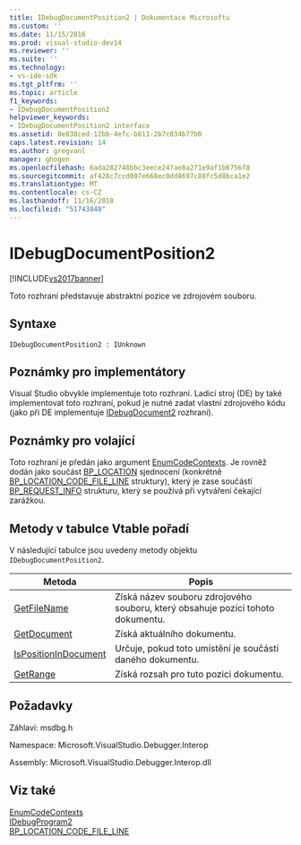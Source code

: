 ```yaml
---
title: IDebugDocumentPosition2 | Dokumentace Microsoftu
ms.custom: ''
ms.date: 11/15/2016
ms.prod: visual-studio-dev14
ms.reviewer: ''
ms.suite: ''
ms.technology:
- vs-ide-sdk
ms.tgt_pltfrm: ''
ms.topic: article
f1_keywords:
- IDebugDocumentPosition2
helpviewer_keywords:
- IDebugDocumentPosition2 interface
ms.assetid: 0e838ced-12bb-4efc-b811-2b7c034b77b0
caps.latest.revision: 14
ms.author: gregvanl
manager: ghogen
ms.openlocfilehash: 6ada282748bbc3eece247ae8a271e9af1b6756f8
ms.sourcegitcommit: af428c7ccd007e668ec0dd8697c88fc5d8bca1e2
ms.translationtype: MT
ms.contentlocale: cs-CZ
ms.lasthandoff: 11/16/2018
ms.locfileid: "51743848"
---
```

# <a name="idebugdocumentposition2"></a>IDebugDocumentPosition2
[!INCLUDE[vs2017banner](../../../includes/vs2017banner.md)]

Toto rozhraní představuje abstraktní pozice ve zdrojovém souboru.  
  
## <a name="syntax"></a>Syntaxe  
  
```  
IDebugDocumentPosition2 : IUnknown  
```  
  
## <a name="notes-for-implementers"></a>Poznámky pro implementátory  
 Visual Studio obvykle implementuje toto rozhraní. Ladicí stroj (DE) by také implementovat toto rozhraní, pokud je nutné zadat vlastní zdrojového kódu (jako při DE implementuje [IDebugDocument2](../../../extensibility/debugger/reference/idebugdocument2.md) rozhraní).  
  
## <a name="notes-for-callers"></a>Poznámky pro volající  
 Toto rozhraní je předán jako argument [EnumCodeContexts](../../../extensibility/debugger/reference/idebugprogram2-enumcodecontexts.md). Je rovněž dodán jako součást [BP_LOCATION](../../../extensibility/debugger/reference/bp-location.md) sjednocení (konkrétně [BP_LOCATION_CODE_FILE_LINE](../../../extensibility/debugger/reference/bp-location-code-file-line.md) struktury), který je zase součástí [BP_REQUEST_INFO](../../../extensibility/debugger/reference/bp-request-info.md) strukturu, který se používá při vytváření čekající zarážkou.  
  
## <a name="methods-in-vtable-order"></a>Metody v tabulce Vtable pořadí  
 V následující tabulce jsou uvedeny metody objektu `IDebugDocumentPosition2`.  
  
|Metoda|Popis|  
|------------|-----------------|  
|[GetFileName](../../../extensibility/debugger/reference/idebugdocumentposition2-getfilename.md)|Získá název souboru zdrojového souboru, který obsahuje pozici tohoto dokumentu.|  
|[GetDocument](../../../extensibility/debugger/reference/idebugdocumentposition2-getdocument.md)|Získá aktuálního dokumentu.|  
|[IsPositionInDocument](../../../extensibility/debugger/reference/idebugdocumentposition2-ispositionindocument.md)|Určuje, pokud toto umístění je součástí daného dokumentu.|  
|[GetRange](../../../extensibility/debugger/reference/idebugdocumentposition2-getrange.md)|Získá rozsah pro tuto pozici dokumentu.|  
  
## <a name="requirements"></a>Požadavky  
 Záhlaví: msdbg.h  
  
 Namespace: Microsoft.VisualStudio.Debugger.Interop  
  
 Assembly: Microsoft.VisualStudio.Debugger.Interop.dll  
  
## <a name="see-also"></a>Viz také  
 [EnumCodeContexts](../../../extensibility/debugger/reference/idebugprogram2-enumcodecontexts.md)   
 [IDebugProgram2](../../../extensibility/debugger/reference/idebugprogram2.md)   
 [BP_LOCATION_CODE_FILE_LINE](../../../extensibility/debugger/reference/bp-location-code-file-line.md)

